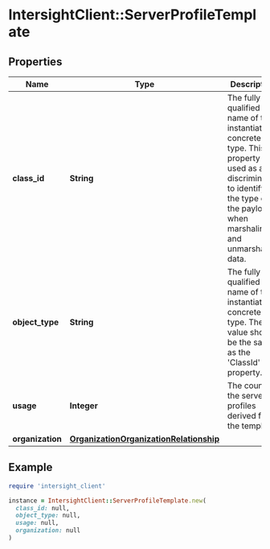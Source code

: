 # IntersightClient::ServerProfileTemplate

## Properties

| Name | Type | Description | Notes |
| ---- | ---- | ----------- | ----- |
| **class_id** | **String** | The fully-qualified name of the instantiated, concrete type. This property is used as a discriminator to identify the type of the payload when marshaling and unmarshaling data. | [default to &#39;server.ProfileTemplate&#39;] |
| **object_type** | **String** | The fully-qualified name of the instantiated, concrete type. The value should be the same as the &#39;ClassId&#39; property. | [default to &#39;server.ProfileTemplate&#39;] |
| **usage** | **Integer** | The count of the server profiles derived from the template. | [optional][readonly][default to 0] |
| **organization** | [**OrganizationOrganizationRelationship**](OrganizationOrganizationRelationship.md) |  | [optional] |

## Example

```ruby
require 'intersight_client'

instance = IntersightClient::ServerProfileTemplate.new(
  class_id: null,
  object_type: null,
  usage: null,
  organization: null
)
```

